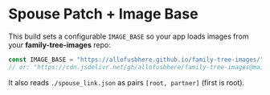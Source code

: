 
# Spouse Patch + Image Base

This build sets a configurable `IMAGE_BASE` so your app loads images from your **family-tree-images** repo:

```js
const IMAGE_BASE = "https://allofusbhere.github.io/family-tree-images/";
// or: "https://cdn.jsdelivr.net/gh/allofusbhere/family-tree-images@main/"
```

It also reads `./spouse_link.json` as pairs `[root, partner]` (first is root).
